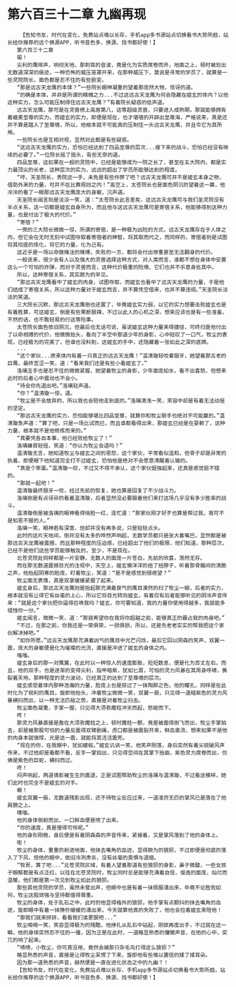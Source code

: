 # 第六百三十二章 九幽再现
        【告知书友，时代在变化，免费站点难以长存，手机app多书源站点切换看书大势所趋，站长给你推荐的这个换源APP，听书音色多、换源、找书都好使！】
       第六百三十二章
       唳！
       尖利的鹰啼声，响彻天地，那刺耳的音波，竟是化为实质席卷而开，地面之上，顿时被划出无数道深深的痕迹，一种恐怖的威压笼罩开来，在那种威压下，莫说是寻常的学员了，就算是一些灵院院长，面色都是忍不住的有些剧变。
       “那是远古天龙鹰的本体？”一些院长眼神凝重的望着那庞然大物，惊讶的道。
       “的确是本体，并非是所谓的精魄之力...不过这远古天龙鹰为何会隐藏在姬玄的体内？以他这种实力，怎么可能压制得住远古天龙鹰？”有着院长疑惑的低声道。
       远古天龙鹰，那可是在灵兽榜上高居第八，这等超级灵兽，只要进入成熟期，那就能够拥有着媲美至尊的实力，而姬玄的实力，即便是现在，也才堪堪的开辟出至尊海，严格说来，真是还并不算是踏入了至尊境，所以，他根本就不可能真的压制住一头远古天龙鹰，并且令它为其所用。
       一些院长也是互相对视，显然对此都是有些疑惑。
       “这远古天龙鹰的实力，恐怕已经达到了四品至尊的层次...接下来的战斗，恐怕已经没有继续的必要了。”一位院长摇了摇头，有些无奈的道。
       四品至尊，这如果在一般的灵院中，已经是能够成为一院之长了，甚至在五大院内，都是实力最顶尖的长老，这种层次的实力，远远的超出了学员所能够达到的程度。
       “哼，天圣院长，贵院这一手，未免是有些作弊了吧？远古天龙鹰可并不是姬玄本身之物，借助外来的力量，可并不在比赛规则之内！”高空上，太苍院长也是面色阴沉的望着这一幕，他冷冷的看了一眼那远古天龙鹰庞大的身躯，沉声道。
       天圣院长闻言则是淡淡一笑，道：“太苍院长此言差矣，这远古天龙鹰可与我们圣灵院没有半点关系，这一切都是姬玄自身所为，而且他与这远古天龙鹰可是寄宿关系，他能够得到这种力量，也是付出了极大的代价。”
       “寄宿？”
       一旁的三大院长微微一惊，所谓的寄宿，是一种极为凶险的方式，远古天龙鹰存在于人体之内，但它会在无时无刻中试图夺取着寄宿者的神智，将其取而代之，而同样的，寄宿者则是试图将其彻底的炼化，将它的力量，化为己有。
       这近乎是一场以命做赌注的赌博，失败的一方，都将会付出惨重甚至无法翻身的代价。
       一般说来，很少会有人以及强大的灵兽选择这种方式，对人类而言，谁都不想在身体中安置这么一个可怕的炸弹，而对于灵兽而言，这种代价极重的险境，它们也并不乐意身处其中。
       所以，这种寄宿关系，其实颇为的罕见。
       “那远古天龙鹰看中了姬玄的肉身，试图夺取，而姬玄也看中了远古天龙鹰的力量，于是他们结成了寄宿关系，所以这种力量对于姬玄而言，并不算凭空借来，也并不算违规。”天圣院长淡淡的笑道。
       三大院长沉默，那远古天龙鹰倒也还罢了，毕竟姬玄实力弱，以它的实力想要击败姬玄也是有着胜算，可这姬玄，倒是有些果断狠辣，不过以此人的心机之深，想来应该也是有一些准备，不然的话，也不敢轻易的行这等险事。
       太苍院长面色依旧阴沉，但最后也无话可说，虽说姬玄这种力量来得捷径，可终归是他付出了以命相搏的代价，他微微抬头，看向了半空中那道少年的身影，心中轻叹了一口气，牧尘的表现，已经极为的完美了，但谁也没料到，这姬玄的手中，还隐藏着一张如此之深的底牌。
       ...
       “这个家伙...原来体内有着一只真正的远古天龙鹰！”温清璇轻咬着银牙，她望着那古老的巨鹰，最终苦涩一笑，道：“看来我们还是有些小看姬玄了。”
       洛璃玉手也是忍不住的微微紧握，她望着牧尘的身影，少年面庞如水，看不出喜怒，但想来此时的后者心中震动也不会小。
       “待会你先退出吧。”洛璃轻声道。
       “你？”温清璇一惊，道。
       “牧尘是不会放弃的，所以我也会陪他走到底的。”洛璃清浅一笑，笑容中却是有着无法动摇的坚定。
       “那远古天龙鹰的实力，恐怕能够堪比四品至尊，就算你和牧尘联手也绝对不可能赢的。”温清璇急声道：“算了吧，只是一场比试而已，而且谁都看得出来，那姬玄已经是在耍赖了，这种力量，根本就不是他修炼而来的。”
       “真要凭各自本事，他已经败给牧尘了！”
       洛璃螓首轻摇，笑道：“你认为牧尘会退吗？”
       温清璇无言，她知道牧尘与姬玄之间的恩怨，这个家伙，平常看似温和，但骨子却是异常的执着，即便眼下他知道完全打不过姬玄，恐怕他是绝对不会愿意清醒着认输的。
       “真是个笨蛋。”温清璇一叹，不过又不得不承认，这个家伙倔强起来，还真是感觉挺不错的。
       “那就一起吧！”
       温清璇最终银牙一咬，经过先前的恢复，她也算是回复了不少战斗力。
       洛璃倒是有点讶异的看着温清璇，后者显然没必要跟着他们来打这场几乎没有多少胜率的战斗。
       温清璇倒是被洛璃的眼神看得俏脸一红，连忙道：“那家伙刚才好歹也算是帮过我，我可不是知恩不报的人。”
       洛璃一笑，眼神若有深意，但却并没有再多说，只是轻轻点头。
       此时的这片天地间，倒并没有太多的哗然声响起，无数学员都只是张大着嘴巴，显然都是被那远古天龙鹰被震撼，而且那种程度的压迫感，已经超出了他们的极限，他们知道，那种层次，已经不是他们这些学员能够触及的，至少，不是现在。
       北苍灵院处同样都是一片安静，无数人的面庞一片苍白，先前的欣喜，荡然无存。
       而在那无数道震撼目光的注视中，天空上，姬玄懒洋洋的扭了扭脖子，听着那骨骼间的清脆之声，他抬起阴寒的脸庞，盯着牧尘，笑道：“是不是感觉到很绝望？”
       牧尘面无表情，真是双掌缓缓紧握了起来。
       姬玄身后，那远古天龙鹰则是抬起那充满着戾气的鹰目漠然的扫了牧尘一眼，后者的实力，根本就没有让得它有丝毫的上心，所以它将目光转向姬玄，有着仅有后者能够听见的阴冷声音传来：“就是这个家伙把你逼得召唤我吗？姬玄，你可要知道，我的力量你使用得越多，我就能多侵蚀你一分。”
       姬玄闻言，微微一笑，道：“那就希望你在我将你超越之前，能够真正的霸占我的肉身吧。”
       “不过，在那之前，你我还是一荣俱荣，一损俱损，所以，还是先老老实实的帮我把这个家伙解决掉吧。”
       “如你所愿。”远古天龙鹰那充满着凶气的鹰目中光芒闪烁，最后它回以阴森的笑声，双翼一震，庞大的身躯便是化为璀璨的光流，直接是冲进了姬玄的身体之内。
       嗤嗤。
       姬玄身后的那一对鹰翼，在此时以一种惊人的速度膨胀，短短数息，便是化为百丈左右，而且，他的双手，也是逐渐的变得尖利，指甲暗紫，犹如匕首，可怕的灵力风暴在其周身呼啸，撕裂着天地，那种程度的灵力波动，已经真正的达到了至尊境的层次。
       姬玄感受着体内那种浩瀚的力量，脸庞上也是掠过了一抹陶醉之色，他的瞳孔，同样是在此时化为了锐利的鹰目，旋即他抬头，冲着牧尘微微一笑，双翼一扇，只见得一道暗紫色的灵力风暴横扫而出，以一种无法匹敌之势，直接是对着牧尘扫去。
       牧尘面色凝重，手掌一握，只见得大须弥魔柱冲天而起，怒砸而下。
       咚！
       那灵力风暴直接是轰在大须弥魔柱之上，顿时魔柱一颤，竟是被震得倒飞而出，牧尘手掌拍去，却是被那股可怕的力量反震得双臂剧痛，虎口都是被震裂开来，鲜血直流，想来如果不是他的肉身本就强悍，光是这一震，就能将其活活震死。
       “现在的你，在我眼中，犹如蝼蚁。”姬玄讥讽一笑，他笑声刚落，身后突然有着尖锐破风声传来，不过他却是看都不看，反手一掌拍出，只见得空间在其掌下扭曲，紫色灵力席卷而出，仿佛是紫色的巨蛇，横扫而过。
       咚！
       闷声响起，两道倩影被生生的震退，正是试图帮助牧尘的洛璃与温清璇，不过看这模样，她们此时也完全不是姬玄的对手。
       唰！
       姬玄双翼一振，无数道残影出现，还不待牧尘反应过来，一道凌厉无匹的掌风已是落在了他肩膀之上。
       噗嗤。
       他的身体倒射而出，一口鲜血便是喷了出来。
       “你的速度，真是慢得可怜呢。”
       他的身形刚稳，身后便是有着阴森森的声音传来，紧接着，又是掌风落到了他的身体上。
       嘭！
       牧尘的身体，重重的射进地面，他抹去嘴角的血迹，显得颇为的狼狈，不过即便是彻底的落入了下风，但他的眼中，依旧冷冽肃杀，没有丝毫的畏惧与退缩。
       “牧哥，算了吧...”北苍灵院区域，有着人望着那道有些狼狈的身影，鼻子微酸，一些女孩子眼眶都是有点泛红，以往在北苍灵院时，牧尘同时总是能够充满着自信，俊逸的面庞，灿烂而温暖，他们都是第一次见到牧尘如此的狼狈。
       那些其他灵院的学员，虽然未曾出声，但眼中也是有着一抹佩服涌出来，毕竟不论胜败如何，牧尘这股顽强与坚持都值得尊重。
       牧尘的身体，处于乱石之中，此时的他显得格外的狼狈，他手掌有点颤抖的抹去嘴角的血迹，旋即眼中有着一抹狰狞缓缓的涌出来，今天就算他真的失败了，他也会拉着姬玄来陪他！
       “那我们就来拼拼，看看我们谁更狠吧...”
       牧尘喃喃一笑，笑容显得极为的残酷，他挣扎从乱石中站起，刚欲再度出手，不过就在这一瞬，他的身体突然忍不住的一僵，因为正是在此时，一道略显熟悉的慵懒声音，在他的心中，突兀的响了起来。
       “啧啧，小牧尘，你可真没用，竟然会被那只杂毛鸟打得这么狼狈？”
       略显熟悉的声音，直接是让得牧尘呆愣了下来，旋即他有些难以置信的揉了揉耳朵。
       因为那一道熟悉的声音，赫然便是一直在进化状态之中的九幽？！
       【告知书友，时代在变化，免费站点难以长存，手机app多书源站点切换看书大势所趋，站长给你推荐的这个换源APP，听书音色多、换源、找书都好使！】